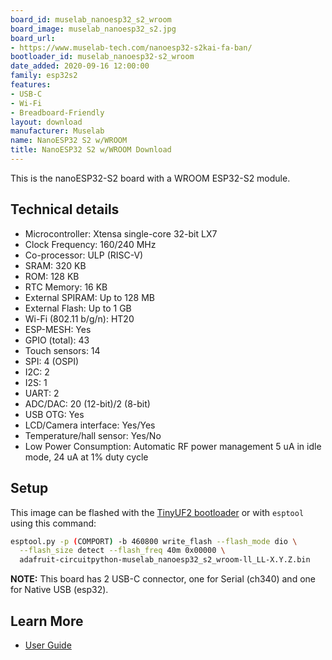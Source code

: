 ```yaml
---
board_id: muselab_nanoesp32_s2_wroom
board_image: muselab_nanoesp32_s2.jpg
board_url:
- https://www.muselab-tech.com/nanoesp32-s2kai-fa-ban/
bootloader_id: muselab_nanoesp32-s2_wroom
date_added: 2020-09-16 12:00:00
family: esp32s2
features:
- USB-C
- Wi-Fi
- Breadboard-Friendly
layout: download
manufacturer: Muselab
name: NanoESP32 S2 w/WROOM
title: NanoESP32 S2 w/WROOM Download
---
```


This is the nanoESP32-S2 board with a WROOM ESP32-S2 module.

## Technical details

* Microcontroller: Xtensa single-core 32-bit LX7
* Clock Frequency: 160/240 MHz
* Co-processor: ULP (RISC-V)
* SRAM: 320 KB
* ROM: 128 KB
* RTC Memory: 16 KB
* External SPIRAM: Up to 128 MB
* External Flash: Up to 1 GB
* Wi-Fi (802.11 b/g/n): HT20
* ESP-MESH: Yes
* GPIO (total): 43
* Touch sensors: 14
* SPI: 4 (OSPI)
* I2C: 2
* I2S: 1
* UART: 2
* ADC/DAC: 20 (12-bit)/2 (8-bit)
* USB OTG: Yes
* LCD/Camera interface: Yes/Yes
* Temperature/hall sensor: Yes/No
* Low Power Consumption: Automatic RF power management 5 uA in idle mode, 24 uA at 1% duty cycle

## Setup

This image can be flashed with the [TinyUF2 bootloader](https://github.com/adafruit/tinyuf2/releases) or with `esptool` using this command:

```sh
esptool.py -p (COMPORT) -b 460800 write_flash --flash_mode dio \
  --flash_size detect --flash_freq 40m 0x00000 \
  adafruit-circuitpython-muselab_nanoesp32_s2_wroom-ll_LL-X.Y.Z.bin
```

**NOTE:** This board has 2 USB-C connector, one for Serial (ch340) and one for Native USB (esp32).

## Learn More

* [User Guide](https://github.com/wuxx/nanoESP32-S2)

